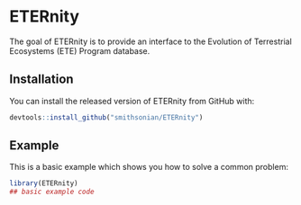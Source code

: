 
<!-- README.md is generated from README.Rmd. Please edit that file -->

# ETERnity

<!-- badges: start -->

<!-- badges: end -->

The goal of ETERnity is to provide an interface to the Evolution of
Terrestrial Ecosystems (ETE) Program database.

## Installation

You can install the released version of ETERnity from GitHub with:

``` r
devtools::install_github("smithsonian/ETERnity")
```

## Example

This is a basic example which shows you how to solve a common problem:

``` r
library(ETERnity)
## basic example code
```
